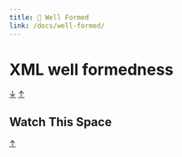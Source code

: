 ```yaml
---
title: 🧪 Well Formed
link: /docs/well-formed/
---
```


# XML well formedness

[&#8595;](#watch-this-space) [&#8593;](#well-formed)

## Watch This Space

[&#8593;](#well-formed)

